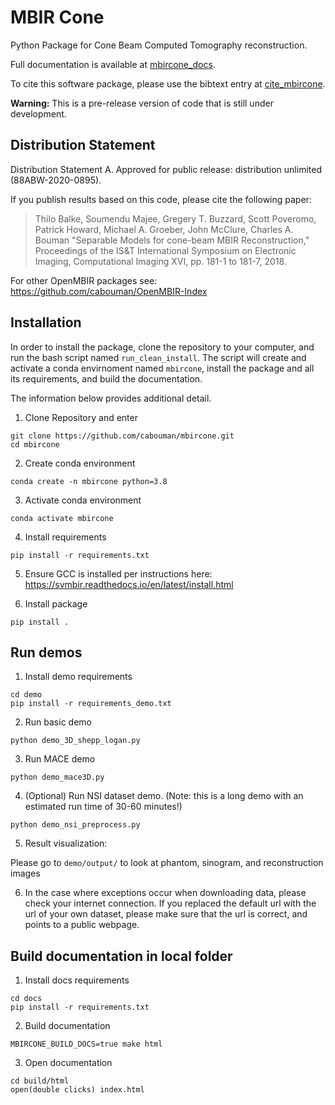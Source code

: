# MBIR Cone

Python Package for Cone Beam Computed Tomography reconstruction. 

Full documentation is available at [mbircone_docs](https://mbircone.readthedocs.io).

To cite this software package, please use the bibtext entry at [cite_mbircone](https://mbircone.readthedocs.io/en/latest/credits.html).

**Warning:** This is a pre-release version of code that is still under development.

## Distribution Statement

Distribution Statement A. Approved for public release: distribution unlimited (88ABW-2020-0895).

If you publish results based on this code, please cite the following paper:
> Thilo Balke, Soumendu Majee, Gregery T. Buzzard, Scott Poveromo, Patrick Howard, Michael A. Groeber, John McClure, Charles A. Bouman "Separable Models for cone-beam MBIR Reconstruction," Proceedings of the IS&T International Symposium on Electronic Imaging, Computational Imaging XVI, pp. 181-1 to 181-7, 2018.

For other OpenMBIR packages see: https://github.com/cabouman/OpenMBIR-Index


## Installation

In order to install the package, clone the repository to your computer, and run the bash script named ``run_clean_install``.
The script will create and activate a conda envirnoment named ``mbircone``, install the package and all its requirements, and build the documentation.

The information below provides additional detail.

1) Clone Repository and enter
```
git clone https://github.com/cabouman/mbircone.git
cd mbircone
```

2) Create conda environment
```
conda create -n mbircone python=3.8
```
3) Activate conda environment
```
conda activate mbircone
```
4) Install requirements
```
pip install -r requirements.txt
```
5) Ensure GCC is installed per instructions here: https://svmbir.readthedocs.io/en/latest/install.html

6) Install package
```
pip install .
```

## Run demos
1) Install demo requirements
```
cd demo
pip install -r requirements_demo.txt
```
2) Run basic demo
```
python demo_3D_shepp_logan.py
```
3) Run MACE demo
```
python demo_mace3D.py
```
4) (Optional) Run NSI dataset demo. (Note: this is a long demo with an estimated run time of 30-60 minutes!)
```
python demo_nsi_preprocess.py
```

5) Result visualization: 

Please go to ```demo/output/``` to look at phantom, sinogram, and reconstruction images

6) In the case where exceptions occur when downloading data, please check your internet connection. If you replaced the default url with the url of your own dataset, please make sure that the url is correct, and points to a public webpage.


## Build documentation in local folder
1) Install docs requirements
```
cd docs
pip install -r requirements.txt
```
2) Build documentation
```
MBIRCONE_BUILD_DOCS=true make html
```
3) Open documentation
```
cd build/html
open(double clicks) index.html
```
